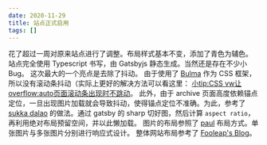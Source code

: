 ```yaml
---
date: 2020-11-29
title: 站点正式启用
tags: []
---
```

花了超过一周对原来站点进行了调整。布局样式基本不变，添加了青色为辅色。
站点完全使用 Typescript 书写，由 Gatsbyjs 静态生成。当然还是存在不少小 Bug。
这次最大的一个亮点是去除了抖动。
由于使用了 [Bulma](https://bulma.io/) 作为 CSS 框架，所以没有滚动条抖动（实际上更好的解决方法可以看这里： [小tip:CSS vw让overflow:auto页面滚动条出现时不跳动](https://www.zhangxinxu.com/wordpress/2015/01/css-page-scrollbar-toggle-center-no-jumping/)。
此外，由于 archive 页面高度依赖锚点定位，一旦出现图片加载就会导致抖动，使得锚点定位不准确。为此，参考了 [sukka dalao](https://blog.skk.moe/post/img-lazyload-hexo/) 的做法。通过 gatsby 的 sharp 切好图，然后计算 `aspect ratio`，再利用绝对布局预留空间，并以此懒加载。
图片的布局参照了 [paul](https://paul.ren/note) 布局方式。单张图片与多张图片分别进行响应式设计。
整体网站布局参考了 [Fooleap's Blog](https://blog.fooleap.org/)。